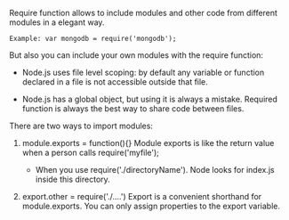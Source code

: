 Require function allows to include modules and other code from different modules in a elegant way.

	Example: var mongodb = require('mongodb');

But also you can include your own modules with the require function:

- Node.js uses file level scoping: by default any variable or function declared in a file is not accessible outside that file.

- Node.js has a global object, but using it is always a mistake. Required function is always the best way to share code between files.


There are two ways to import modules:
1. module.exports = function(){}
	Module exports is like the return value when a person calls require('myfile');

	* When you use require('./directoryName'). Node looks for index.js inside this directory.

2. export.other = require('./....')
	Export is a convenient shorthand for module.exports.
	You can only assign properties to the export variable.
